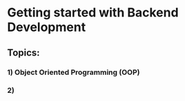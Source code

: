 # Getting started with Backend Development

## Topics:

### 1) Object Oriented Programming (OOP)
### 2) 